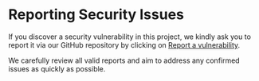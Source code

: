 # Reporting Security Issues

If you discover a security vulnerability in this project, we kindly ask you to report it via our GitHub repository by clicking on [Report a vulnerability](https://github.com/ruciloss/chromium-extension/issues).

We carefully review all valid reports and aim to address any confirmed issues as quickly as possible.
